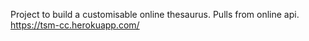 Project to build a customisable online thesaurus. Pulls from online api.
https://tsm-cc.herokuapp.com/
